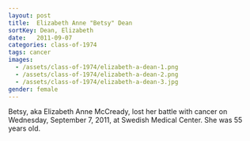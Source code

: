 ```yaml
---
layout: post
title:  Elizabeth Anne "Betsy" Dean
sortKey: Dean, Elizabeth
date:   2011-09-07
categories: class-of-1974
tags: cancer
images:
  - /assets/class-of-1974/elizabeth-a-dean-1.png
  - /assets/class-of-1974/elizabeth-a-dean-2.png
  - /assets/class-of-1974/elizabeth-a-dean-3.jpg
gender: female
---
```

Betsy, aka Elizabeth Anne McCready, lost her battle with cancer on Wednesday, September 7, 2011, at Swedish Medical Center. She was 55 years old.
